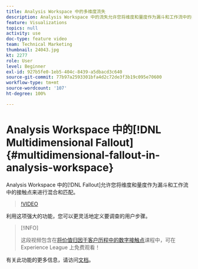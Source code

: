```yaml
---
title: Analysis Workspace 中的多维度流失
description: Analysis Workspace 中的流失允许您将维度和量度作为漏斗和工作流中的接触点来进行混合和匹配。
feature: Visualizations
topics: null
activity: use
doc-type: feature video
team: Technical Marketing
thumbnail: 24043.jpg
kt: 2277
role: User
level: Beginner
exl-id: 927b5fe0-1eb5-404c-8439-a5dbacd3c640
source-git-commit: 77b97a2593301bfa4d2c72de3f3b19c095e70600
workflow-type: tm+mt
source-wordcount: '107'
ht-degree: 100%

---
```


# Analysis Workspace 中的[!DNL Multidimensional Fallout] {#multidimensional-fallout-in-analysis-workspace}

Analysis Workspace 中的[!DNL Fallout]允许您将维度和量度作为漏斗和工作流中的接触点来进行混合和匹配。

>[!VIDEO](https://video.tv.adobe.com/v/24043/?quality=12)

利用这项强大的功能，您可以更灵活地定义要调查的用户步骤。

>[!INFO]
>
> 这段视频包含在[将价值归因于客户历程中的数字接触点](https://experienceleague.adobe.com/?recommended=Analytics-U-1-2020.2)课程中，可在 Experience League 上免费观看！

有关此功能的更多信息，请访问[文档](https://experienceleague.adobe.com/docs/analytics/analyze/analysis-workspace/visualizations/fallout/configuring-interdimensional-fallout.html?lang=zh-Hans)。
